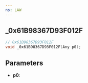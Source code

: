 ```yaml
---
ns: LAW
---
```

## _0x61B98367D93F012F

```c
// 0x61B98367D93F012F
void _0x61B98367D93F012F(Any p0);
```

## Parameters
* **p0**:

